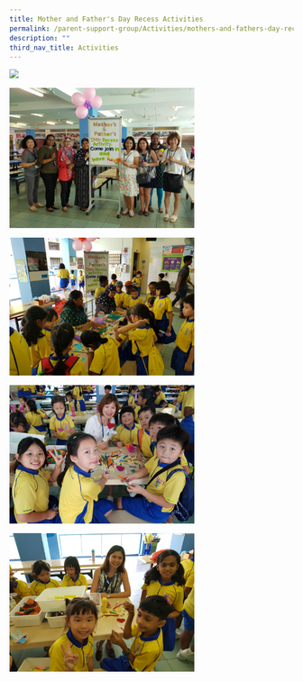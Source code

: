 ```yaml
---
title: Mother and Father's Day Recess Activities
permalink: /parent-support-group/Activities/mothers-and-fathers-day-recess-activities/
description: ""
third_nav_title: Activities
---
```


<img src="/images/Mother%20and%20Father's%20Day%20Recess%20Activities1.jpeg" 
     style="width:45%">

<img src="/images/Mother%20and%20Father's%20Day%20Recess%20Activities2.jpeg" 
     style="width:65%">

<img src="/images/Mother%20and%20Father's%20Day%20Recess%20Activities3.jpeg" 
     style="width:65%">

<img src="/images/Mother%20and%20Father's%20Day%20Recess%20Activities4.jpeg" 
     style="width:65%">

<img src="/images/Mother%20and%20Father's%20Day%20Recess%20Activities5.jpeg" 
     style="width:65%">